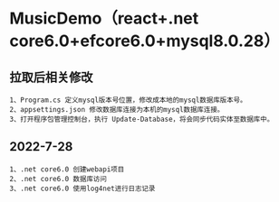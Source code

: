 # MusicDemo（react+.net core6.0+efcore6.0+mysql8.0.28）
## 拉取后相关修改
	1、Program.cs 定义mysql版本号位置，修改成本地的mysql数据库版本号。
	2、appsettings.json 修改数据库连接为本机的mysql数据库连接。
	3、打开程序包管理控制台，执行 Update-Database，将会同步代码实体至数据库中。

## 2022-7-28 
	1、.net core6.0 创建webapi项目
	2、.net core6.0 数据库访问
	3、.net core6.0 使用log4net进行日志记录
